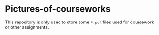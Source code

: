 # Pictures-of-courseworks
This repository is only used to store some `*.pdf` files used for coursework or other assignments.
